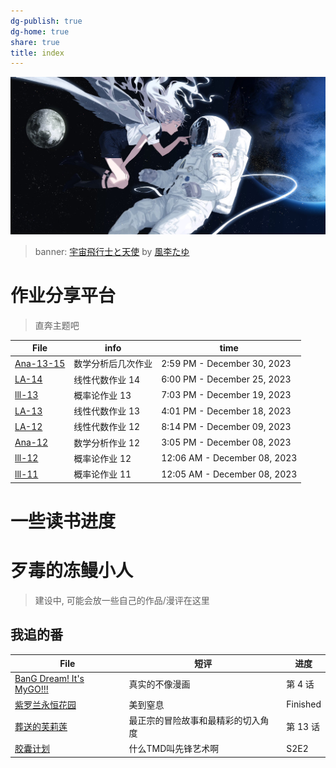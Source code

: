 ```yaml
---
dg-publish: true
dg-home: true
share: true
title: index
---
```


![F2IH_RsbYAAl8f3.jpg](../F2IH_RsbYAAl8f3.jpg)
> banner: [宇宙飛行士と天使](https://twitter.com/kazari_tayu/status/1684917999298654208/photo/1) by [風李たゆ](https://twitter.com/kazari_tayu)


# 作业分享平台

> 直奔主题吧

| File                                          | info      | time                         |
| --------------------------------------------- | --------- | ---------------------------- |
| [Ana-13-15](./homeTasks/Ana-13-15.md) | 数学分析后几次作业 | 2:59 PM - December 30, 2023  |
| [LA-14](./homeTasks/LA-14.md)         | 线性代数作业 14 | 6:00 PM - December 25, 2023  |
| [lll-13](./homeTasks/lll-13.md)       | 概率论作业 13  | 7:03 PM - December 19, 2023  |
| [LA-13](./homeTasks/LA-13.md)         | 线性代数作业 13 | 4:01 PM - December 18, 2023  |
| [LA-12](./homeTasks/LA-12.md)         | 线性代数作业 12 | 8:14 PM - December 09, 2023  |
| [Ana-12](./homeTasks/Ana-12.md)       | 数学分析作业 12 | 3:05 PM - December 08, 2023  |
| [lll-12](./homeTasks/lll-12.md)       | 概率论作业 12  | 12:06 AM - December 08, 2023 |
| [lll-11](./homeTasks/lll-11.md)       | 概率论作业 11  | 12:05 AM - December 08, 2023 |


# 一些读书进度

# 歹毒的冻鳗小人

> 建设中, 可能会放一些自己的作品/漫评在这里

## 我追的番

| File                                                              | 短评                | 进度       |
| ----------------------------------------------------------------- | ----------------- | -------- |
| [BanG Dream! It's MyGO!!!](../bangumi/BanG%20Dream!%20It's%20MyGO!!!.md) | 真实的不像漫画           | 第 4 话    |
| [紫罗兰永恒花园](../bangumi/%E7%B4%AB%E7%BD%97%E5%85%B0%E6%B0%B8%E6%81%92%E8%8A%B1%E5%9B%AD.md)                                   | 美到窒息              | Finished |
| [葬送的芙莉莲](../bangumi/%E8%91%AC%E9%80%81%E7%9A%84%E8%8A%99%E8%8E%89%E8%8E%B2.md)                                     | 最正宗的冒险故事和最精彩的切入角度 | 第 13 话   |
| [胶囊计划](../bangumi/%E8%83%B6%E5%9B%8A%E8%AE%A1%E5%88%92.md)                                         | 什么TMD叫先锋艺术啊       | S2E2     |

